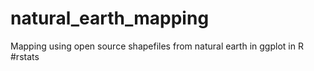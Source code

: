 # natural_earth_mapping
Mapping using open source shapefiles from natural earth in ggplot in R #rstats
